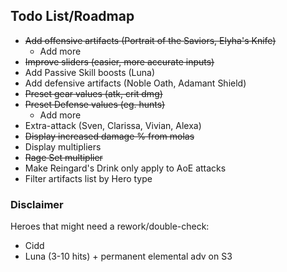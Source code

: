 ## Todo List/Roadmap

- ~~Add offensive artifacts (Portrait of the Saviors, Elyha's Knife)~~
  - Add more
- ~~Improve sliders (easier, more accurate inputs)~~
- Add Passive Skill boosts (Luna)
- Add defensive artifacts (Noble Oath, Adamant Shield)
- ~~Preset gear values (atk, crit dmg)~~
- ~~Preset Defense values (eg. hunts)~~
  - Add more
- Extra-attack (Sven, Clarissa, Vivian, Alexa)
- ~~Display increased damage % from molas~~
- Display multipliers
- ~~Rage Set multiplier~~
- Make Reingard's Drink only apply to AoE attacks
- Filter artifacts list by Hero type

### Disclaimer

Heroes that might need a rework/double-check:
- Cidd
- Luna (3-10 hits) + permanent elemental adv on S3
